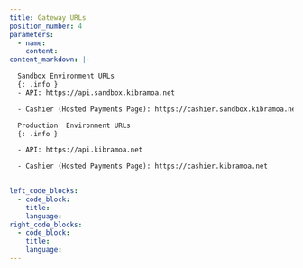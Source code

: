 ```yaml
---
title: Gateway URLs
position_number: 4
parameters:
  - name:
    content:
content_markdown: |-

  Sandbox Environment URLs
  {: .info }
  - API: https://api.sandbox.kibramoa.net

  - Cashier (Hosted Payments Page): https://cashier.sandbox.kibramoa.net

  Production  Environment URLs
  {: .info }

  - API: https://api.kibramoa.net

  - Cashier (Hosted Payments Page): https://cashier.kibramoa.net

 
left_code_blocks:
  - code_block:
    title:
    language:
right_code_blocks:
  - code_block:
    title:
    language:
---
```

